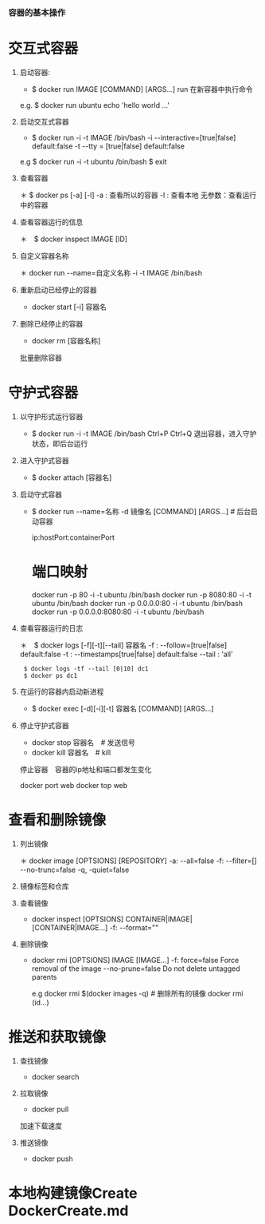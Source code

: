 
### 容器的基本操作

# 交互式容器

1. 启动容器:

    * $ docker run IMAGE [COMMAND] [ARGS...]
        run 在新容器中执行命令 

    e.g.
        $ docker run ubuntu echo 'hello world ...'
    

2. 启动交互式容器

    * $ docker run -i -t IMAGE /bin/bash
        -i --interactive=[true|false] default:false
        -t --tty = [true|false] default:false

    e.g 
        $ docker run -i -t ubuntu /bin/bash
        $ exit
        
3. 查看容器

    ＊ $ docker ps [-a] [-l]
        -a : 查看所以的容器
        -l : 查看本地
        无参数：查看运行中的容器

4. 查看容器运行的信息

    ＊　$ docker inspect IMAGE [ID]

5. 自定义容器名称

    ＊ docker run --name=自定义名称 -i -t IMAGE /bin/bash

6. 重新启动已经停止的容器

    * docker start [-i] 容器名

7. 删除已经停止的容器
    
    * docker rm [容器名称]
    
    批量删除容器


# 守护式容器

1. 以守护形式运行容器

    * $ docker run -i -t IMAGE /bin/bash
    Ctrl+P Ctrl+Q 退出容器，进入守护状态，即后台运行

2. 进入守护式容器

    * $ docker attach [容器名]　<id or image>

3. 启动守式容器

    * $ docker run --name=名称 -d 镜像名 [COMMAND] [ARGS...] # 后台启动容器
        
        ip:hostPort:containerPort
        
        # 端口映射 
        docker run -p 80              -i -t ubuntu /bin/bash
        docker run -p 8080:80         -i -t ubuntu /bin/bash
        docker run -p 0.0.0.0:80      -i -t ubuntu /bin/bash
        docker run -p 0.0.0.0:8080:80 -i -t ubuntu /bin/bash

4. 查看容器运行的日志

    ＊　$ docker logs [-f][-t][--tail] 容器名
            -f : --follow=[true|false] default:false
            -t : --timestamps[true|false] default:false
            --tail : 'all'

        $ docker logs -tf --tail [0|10] dc1
        $ docker ps dc1

5. 在运行的容器内启动新进程

    * $ docker exec [-d][-i][-t] 容器名 [COMMAND] [ARGS...]

6. 停止守护式容器

    * docker stop 容器名　# 发送信号
    * docker kill 容器名　# kill 
    
    停止容器　容器的ip地址和端口都发生变化

    docker port web
    docker top  web
        

# 查看和删除镜像

1. 列出镜像
    
    ＊ docker image [OPTSIONS] [REPOSITORY]
        -a: --all=false
        -f: --filter=[]
        --no-trunc=false
        -q, -quiet=false
    
2. 镜像标签和仓库
    
        
3. 查看镜像
    
    * docker inspect [OPTSIONS] CONTAINER|IMAGE|[CONTAINER|IMAGE...]
        -f: --format="" 

4. 删除镜像

    * docker rmi [OPTSIONS] IMAGE [IMAGE...]
        -f: force=false Force removal of the image
        --no-prune=false Do not delete untagged parents
        
        e.g
            docker rmi $(docker images -q) # 删除所有的镜像
            docker rmi (id...)

# 推送和获取镜像

1. 查找镜像
    
    * docker search 
    
2. 拉取镜像
    
    * docker pull 
    
    加速下载速度
        
3. 推送镜像

    * docker push 


# 本地构建镜像Create DockerCreate.md
